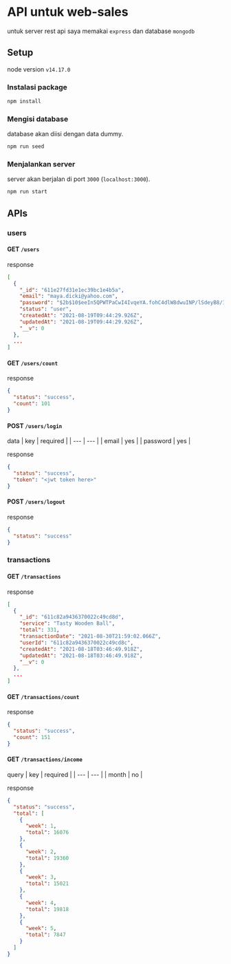 # API untuk web-sales
untuk server rest api saya memakai `express` dan database `mongodb`

## Setup
node version `v14.17.0`

### Instalasi package
```bash
npm install
```

### Mengisi database
database akan diisi dengan data dummy.
```bash
npm run seed
```

### Menjalankan server
server akan berjalan di port `3000` (`localhost:3000`).
```bash
npm run start
```

## APIs

### users

#### GET `/users`
response
```json
[
  {
    "_id": "611e27fd31e1ec39bc1e4b5a",
    "email": "maya.dicki@yahoo.com",
    "password": "$2b$10$eeIn5QPWTPaCwI4IvqeYA.fohC4dlW8dwuINP/lSdeyB8/1qdVDK6",
    "status": "user",
    "createdAt": "2021-08-19T09:44:29.926Z",
    "updatedAt": "2021-08-19T09:44:29.926Z",
    "__v": 0
  },
  ...
]
```

#### GET `/users/count`
response
```json
{
  "status": "success",
  "count": 101
}
```

#### POST `/users/login`
data
| key | required |
| --- | --- |
| email | yes |
| password | yes |

response
```json
{
  "status": "success",
  "token": "<jwt token here>"
}
```

#### POST `/users/logout`
response
```json
{
  "status": "success"
}
```

### transactions

#### GET `/transactions`
response
```json
[
  {
    "_id": "611c82a9436370022c49cd8d",
    "service": "Tasty Wooden Ball",
    "total": 331,
    "transactionDate": "2021-08-30T21:59:02.066Z",
    "userId": "611c82a9436370022c49cd8c",
    "createdAt": "2021-08-18T03:46:49.918Z",
    "updatedAt": "2021-08-18T03:46:49.918Z",
    "__v": 0
  },
  ...
]
```

#### GET `/transactions/count`
response
```json
{
  "status": "success",
  "count": 151
}
```

#### GET `/transactions/income`
query
| key | required |
| --- | --- |
| month | no |

response
```json
{
  "status": "success",
  "total": [
    {
      "week": 1,
      "total": 16076
    },
    {
      "week": 2,
      "total": 19360
    },
    {
      "week": 3,
      "total": 15021
    },
    {
      "week": 4,
      "total": 19818
    },
    {
      "week": 5,
      "total": 7847
    }
  ]
}
```